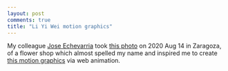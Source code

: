 ```yaml
---
layout: post
comments: true
title: "Li Yi Wei motion graphics"
---
```


My colleague [Jose Echevarria](http://www.jiechevarria.com/) took [this photo](../../liywei/IMG_20200814_133948.jpg) on 2020 Aug 14 in Zaragoza, of a flower shop which almost spelled my name and inspired me to create [this motion graphics](../../liywei/) via web animation.

